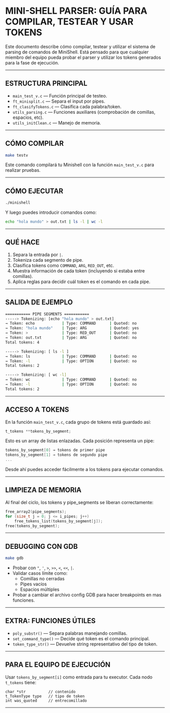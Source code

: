 # MINI-SHELL PARSER: GUÍA PARA COMPILAR, TESTEAR Y USAR TOKENS

Este documento describe cómo compilar, testear y utilizar el sistema de parsing de comandos de MiniShell. Está pensado para que cualquier miembro del equipo pueda probar el parser y utilizar los tokens generados para la fase de ejecución.

---

## ESTRUCTURA PRINCIPAL

- `main_test_v.c` — Función principal de testeo.
- `ft_minisplit.c` — Separa el input por pipes.
- `ft_clasifyTokens.c` — Clasifica cada palabra/token.
- `utils_parsing.c` — Funciones auxiliares (comprobación de comillas, espacios, etc).
- `utils_initClean.c` — Manejo de memoria.

---

## CÓMO COMPILAR

```bash
make testv
```

Este comando compilará tu Minishell con la función `main_test_v.c` para realizar pruebas.

---

## CÓMO EJECUTAR

```bash
./minishell
```

Y luego puedes introducir comandos como:

```bash
echo "hola mundo" > out.txt | ls -l | wc -l
```

---

## QUÉ HACE

1. Separa la entrada por `|`.
2. Tokeniza cada segmento de pipe.
3. Clasifica tokens como `COMMAND`, `ARG`, `RED_OUT`, etc.
4. Muestra información de cada token (incluyendo si estaba entre comillas).
5. Aplica reglas para decidir cuál token es el comando en cada pipe.

---

## SALIDA DE EJEMPLO

```bash
=========== PIPE SEGMENTS ===========
-----> Tokenizing: [echo "hola mundo" > out.txt]
→ Token: echo            | Type: COMMAND      | Quoted: no
→ Token: "hola mundo"    | Type: ARG          | Quoted: yes
→ Token: >               | Type: RED_OUT      | Quoted: no
→ Token: out.txt         | Type: ARG          | Quoted: no
Total tokens: 4

-----> Tokenizing: [ ls -l ]
→ Token: ls              | Type: COMMAND      | Quoted: no
→ Token: -l              | Type: OPTION       | Quoted: no
Total tokens: 2

-----> Tokenizing: [ wc -l]
→ Token: wc              | Type: COMMAND      | Quoted: no
→ Token: -l              | Type: OPTION       | Quoted: no
Total tokens: 2
```

---

## ACCESO A TOKENS

En la función `main_test_v.c`, cada grupo de tokens está guardado así:

```c
t_tokens **tokens_by_segment;
```

Esto es un array de listas enlazadas. Cada posición representa un pipe:

```c
tokens_by_segment[0] → tokens de primer pipe
tokens_by_segment[1] → tokens de segundo pipe
...
```

Desde ahí puedes acceder fácilmente a los tokens para ejecutar comandos.

---

## LIMPIEZA DE MEMORIA

Al final del ciclo, los tokens y pipe_segments se liberan correctamente:

```c
free_array2(pipe_segments);
for (size_t j = 0; j <= i_pipes; j++)
    free_tokens_list(tokens_by_segment[j]);
free(tokens_by_segment);
```

---

## DEBUGGING CON GDB

```bash
make gdb
```

- Probar con `"`, `'`, `>`, `>>`, `<`, `<<`, `|`.
- Validar casos límite como:
  - Comillas no cerradas
  - Pipes vacíos
  - Espacios múltiples
- Probar a cambiar el archivo config GDB para hacer breakpoints en mas funciones.

---

## EXTRA: FUNCIONES ÚTILES

- `poly_substr()` — Separa palabras manejando comillas.
- `set_command_type()` — Decide qué token es el comando principal.
- `token_type_str()` — Devuelve string representativo del tipo de token.

---

## PARA EL EQUIPO DE EJECUCIÓN

Usar `tokens_by_segment[i]` como entrada para tu executor. Cada nodo `t_tokens` tiene:

```
char *str          // contenido
t_TokenType type   // tipo de token
int was_quoted     // entrecomillado
```

---